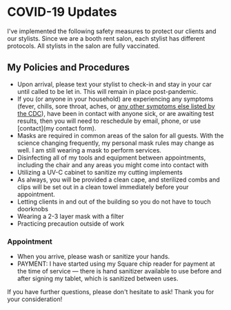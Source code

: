 # COVID-19 Updates
I've implemented the following safety measures to protect our clients and our stylists. Since we are a booth rent salon, each stylist has different protocols. All stylists in the salon are fully vaccinated.

## My Policies and Procedures


*   Upon arrival, please text your stylist to check-in and stay in your car until called to be let in. This will remain in place post-pandemic. 
*   If you (or anyone in your household) are experiencing any symptoms (fever, chills, sore throat, aches, or [any other symptoms else listed by the CDC](https://www.cdc.gov/coronavirus/2019-ncov/symptoms-testing/symptoms.html)), have been in contact with anyone sick, or are awaiting test results, then you will need to reschedule by email, phone, or use [contact](my contact form).
*   Masks are required in common areas of the salon for all guests. With the science changing frequently, my personal mask rules may change as well. I am still wearing a mask to perform services.
*   Disinfecting all of my tools and equipment between appointments, including the chair and any areas you might come into contact with
*   Utilizing a UV-C cabinet to sanitize my cutting implements
*   As always, you will be provided a clean cape, and sterilized combs and clips will be set out in a clean towel immediately before your appointment.
*   Letting clients in and out of the building so you do not have to touch doorknobs
*   Wearing a 2-3 layer mask with a filter
*   Practicing precaution outside of work


### Appointment

*   When you arrive, please wash or sanitize your hands.
*   PAYMENT: I have started using my Square chip reader for payment at the time of service — there is hand sanitizer available to use before and after signing my tablet, which is sanitized between uses. 



If you have further questions, please don't hesitate to ask! Thank you for your consideration!
